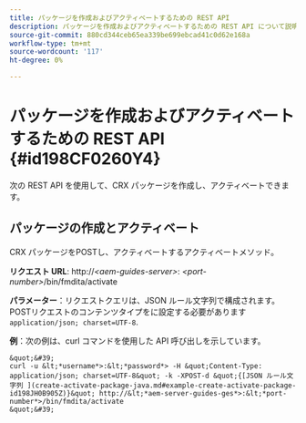 ```yaml
---
title: パッケージを作成およびアクティベートするための REST API
description: パッケージを作成およびアクティベートするための REST API について説明します。
source-git-commit: 880cd344ceb65ea339be699ebcad41c0d62e168a
workflow-type: tm+mt
source-wordcount: '117'
ht-degree: 0%

---
```


# パッケージを作成およびアクティベートするための REST API {#id198CF0260Y4}

次の REST API を使用して、CRX パッケージを作成し、アクティベートできます。

## パッケージの作成とアクティベート

CRX パッケージをPOSTし、アクティベートするアクティベートメソッド。

**リクエスト URL**: http://*&lt;aem-guides-server>*: *&lt;port-number>*/bin/fmdita/activate

**パラメーター**：リクエストクエリは、JSON ルール文字列で構成されます。 POSTリクエストのコンテンツタイプをに設定する必要があります `application/json; charset=UTF-8`.

**例**：次の例は、curl コマンドを使用した API 呼び出しを示しています。

    &quot;&#39;
    curl -u &lt;*username*>:&lt;*password*> -H &quot;Content-Type: application/json; charset=UTF-8&quot; -k -XPOST-d &quot;{[JSON ルール文字列 ](create-activate-package-java.md#example-create-activate-package-id198JH0B905Z)}&quot; http://&lt;*aem-server-guides-ges*>:&lt;*port-number*>/bin/fmdita/activate
    &quot;&#39;
